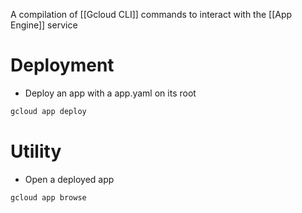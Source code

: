 
A compilation of [[Gcloud CLI]] commands to interact with the [[App Engine]] service

# Deployment

- Deploy an app with a app.yaml on its root
```sh
gcloud app deploy
```

# Utility

- Open a deployed app
```sh
gcloud app browse
```